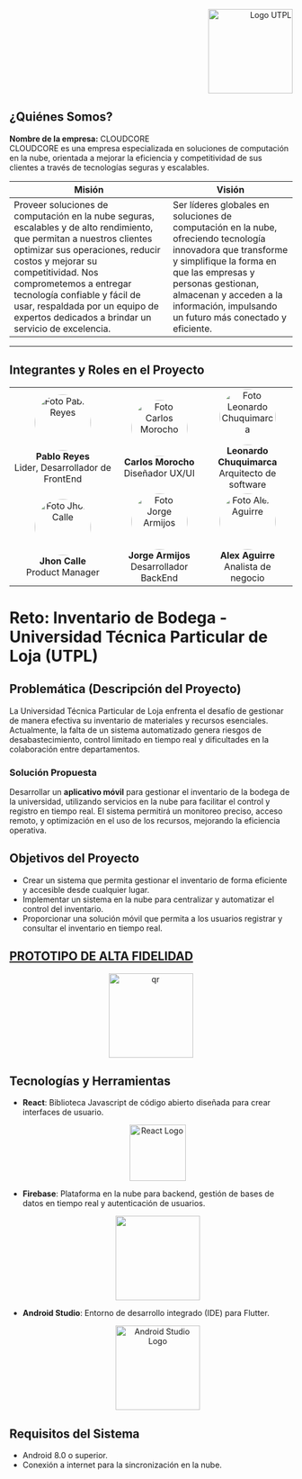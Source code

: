 <p align="right">
  <img src="https://i.postimg.cc/13qQdqZs/utpllogo.png" alt="Logo UTPL" width="150"/>
</p>


## ¿Quiénes Somos?

**Nombre de la empresa:** CLOUDCORE  
CLOUDCORE es una empresa especializada en soluciones de computación en la nube, orientada a mejorar la eficiencia y competitividad de sus clientes a través de tecnologías seguras y escalables.

| Misión                                                                                                                                                                                                                       | Visión                                                                                                                                                                                                                     |
| ---------------------------------------------------------------------------------------------------------------------------------------------------------------------------------------------------------------------------- | -------------------------------------------------------------------------------------------------------------------------------------------------------------------------------------------------------------------------- |
| Proveer soluciones de computación en la nube seguras, escalables y de alto rendimiento, que permitan a nuestros clientes optimizar sus operaciones, reducir costos y mejorar su competitividad. Nos comprometemos a entregar tecnología confiable y fácil de usar, respaldada por un equipo de expertos dedicados a brindar un servicio de excelencia. | Ser líderes globales en soluciones de computación en la nube, ofreciendo tecnología innovadora que transforme y simplifique la forma en que las empresas y personas gestionan, almacenan y acceden a la información, impulsando un futuro más conectado y eficiente. |

---

## Integrantes y Roles en el Proyecto

<table style="width: 100%; table-layout: fixed; border-spacing: 10px;">
  <tr align="center">
    <td style="text-align: center; vertical-align: middle;">
      <img src="https://i.postimg.cc/ydXQ3V4M/Perfil-Pablo.png" alt="Foto Pablo Reyes" width="100" height="100" style="border-radius: 50%;"/>
      <br/>
      <strong>Pablo Reyes</strong>
      <br/>
      Lider, Desarrollador de FrontEnd
    </td>
    <td style="text-align: center; vertical-align: middle;">
      <img src="https://i.postimg.cc/nhgw6RGP/Perfil-Carlos.png" alt="Foto Carlos Morocho" width="100" height="100" style="border-radius: 50%;"/>
      <br/>
      <strong>Carlos Morocho</strong>
      <br/>
      Diseñador UX/UI
    </td>
    <td style="text-align: center; vertical-align: middle;">
      <img src="https://i.postimg.cc/VvT0gCX2/Perfil-Leonardo.png" alt="Foto Leonardo Chuquimarca" width="100" height="100" style="border-radius: 50%;"/>
      <br/>
      <strong>Leonardo Chuquimarca</strong>
      <br/>
      Arquitecto de software
    </td>
  </tr>
  <tr align="center">
    <td style="text-align: center; vertical-align: middle;">
      <img src="https://i.postimg.cc/4xmS2kVc/Perfil-Jhon.png" alt="Foto Jhon Calle" width="100" height="100" style="border-radius: 50%;"/>
      <br/>
      <strong>Jhon Calle</strong>
      <br/>
      Product Manager
    </td>
    <td style="text-align: center; vertical-align: middle;">
      <img src="https://i.postimg.cc/nztSLX5K/Perfil-Jorge.png" alt="Foto Jorge Armijos" width="100" height="100" style="border-radius: 50%;"/>
      <br/>
      <strong>Jorge Armijos</strong>
      <br/>
      Desarrollador BackEnd
    </td>
    <td style="text-align: center; vertical-align: middle;">
      <img src="https://i.postimg.cc/N0XPY6Nf/Perfil-Alex.png" alt="Foto Alex Aguirre" width="100" height="100" style="border-radius: 50%;"/>
      <br/>
      <strong>Alex Aguirre</strong>
      <br/>
      Analista de negocio
    </td>
  </tr>
</table>


# Reto: Inventario de Bodega - Universidad Técnica Particular de Loja (UTPL)

## Problemática (Descripción del Proyecto)

La Universidad Técnica Particular de Loja enfrenta el desafío de gestionar de manera efectiva su inventario de materiales y recursos esenciales. Actualmente, la falta de un sistema automatizado genera riesgos de desabastecimiento, control limitado en tiempo real y dificultades en la colaboración entre departamentos.

### Solución Propuesta

Desarrollar un **aplicativo móvil** para gestionar el inventario de la bodega de la universidad, utilizando servicios en la nube para facilitar el control y registro en tiempo real. El sistema permitirá un monitoreo preciso, acceso remoto, y optimización en el uso de los recursos, mejorando la eficiencia operativa.

## Objetivos del Proyecto

- Crear un sistema que permita gestionar el inventario de forma eficiente y accesible desde cualquier lugar.
- Implementar un sistema en la nube para centralizar y automatizar el control del inventario.
- Proporcionar una solución móvil que permita a los usuarios registrar y consultar el inventario en tiempo real.

## [PROTOTIPO DE ALTA FIDELIDAD](https://www.figma.com/proto/uatryMPY8xkGhpQikBVEPS/Prototipo-Inventario-de-bodega?node-id=1-4&node-type=canvas&t=9As6dMOQAscuw05o-0&scaling=scale-down&content-scaling=fixed&page-id=0%3A1&starting-point-node-id=1%3A4)
  <div align="center">
  <img src="https://i.postimg.cc/15TSMK2v/qr.png" alt="qr" width="150"/>
  </div>
  
## Tecnologías y Herramientas

- **React**: Biblioteca Javascript de código abierto diseñada para crear interfaces de usuario.
  <div align="center">
  <img src="https://github.com/user-attachments/assets/9cd06eed-ac5e-4216-99da-6479599ed724" alt="React Logo" width="100"/>
  </div>
  
- **Firebase**: Plataforma en la nube para backend, gestión de bases de datos en tiempo real y autenticación de usuarios.
  <div align="center">
  <img src="https://github.com/user-attachments/assets/26e8ff7e-e33d-40a8-9c1e-86bfb16bcfd0" width="150"/>
  </div>
  
- **Android Studio**: Entorno de desarrollo integrado (IDE) para Flutter.
  <div align="center">
  <img src="https://i.postimg.cc/G2qwDPvJ/Android-Studilogo.png" alt="Android Studio Logo" width="150"/>
  </div>

## Requisitos del Sistema
- Android 8.0 o superior.
- Conexión a internet para la sincronización en la nube.
